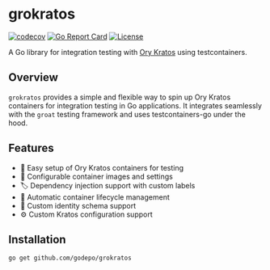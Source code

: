 # grokratos

[![codecov](https://codecov.io/gh/godepo/grokratos/graph/badge.svg?token=nDHx5tOFz6)](https://codecov.io/gh/godepo/grokratos)
[![Go Report Card](https://goreportcard.com/badge/godepo/grokratos)](https://goreportcard.com/report/godepo/grokratos)
[![License](https://img.shields.io/badge/License-MIT%202.0-blue.svg)](https://github.com/godepo/grokratos/blob/main/LICENSE)

A Go library for integration testing with [Ory Kratos](https://www.ory.sh/kratos/) using testcontainers.

## Overview

`grokratos` provides a simple and flexible way to spin up Ory Kratos containers for integration testing in Go applications. It integrates seamlessly with the `groat` testing framework and uses testcontainers-go under the hood.

## Features

- 🚀 Easy setup of Ory Kratos containers for testing
- 🔧 Configurable container images and settings
- 🏷️ Dependency injection support with custom labels
- 🔄 Automatic container lifecycle management
- 📝 Custom identity schema support
- ⚙️ Custom Kratos configuration support

## Installation
```bash 
go get github.com/godepo/grokratos
```



